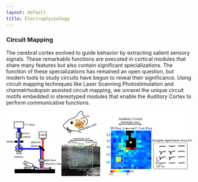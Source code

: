 ```yaml
---
layout: default
title: Electrophysiology
--- 
```


### Circuit Mapping

The cerebral cortex evolved to guide behavior by extracting salient sensory signals. These remarkable functions are executed in cortical modules that share many features but also contain significant specializations. The function of these specializations has remained an open question, but modern tools to study circuits have begun to reveal their significance. Using circuit mapping techniques like Laser Scanning Photostimulation and channelrhodopsin assisted circuit mapping, we unravel the unique circuit motifs embedded in stereotyped modules that enable the Auditory Cortex to perform communicative functions.

<img src="/images/research/electrophysiology.jpg">
